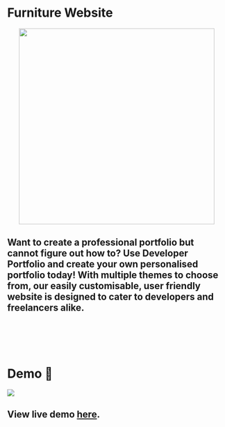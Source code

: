 # Furniture Website  

<p align="center">
<img src="https://raw.githubusercontent.com/PhantomScript/asset-container/b26b0ebaaa13bec7fac796ee0b8296676df6ee0b/developer-portfolio/website.svg" alt="" width="450px"/>
</p>

## Want to create a professional portfolio but cannot figure out how to? Use Developer Portfolio and create your own personalised portfolio today! With multiple themes to choose from, our easily customisable, user friendly website is designed to cater to developers and freelancers alike.

<br />

<br /><br />

# Demo :movie_camera:
![](https://github.com/CoderAnnu/testy/blob/master/Home%20Page%20-%20Furniture%20-%20Google%20Chrome%202023-01-03%2013-11-32.gif?raw=true)
## View live demo [here](https://dev-portfolio-template.netlify.app/).

<br />
